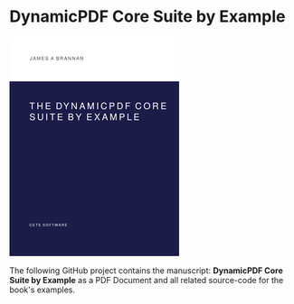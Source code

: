 # DynamicPDF Core Suite by Example	

![](./book-small.png)

The following GitHub project contains the manuscript: **DynamicPDF Core Suite by Example** as a PDF Document and all related source-code for the book's examples.

